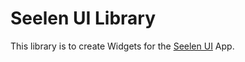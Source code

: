 # Seelen UI Library
This library is to create Widgets for the [Seelen UI](https://github.com/eythaann/seelen-ui) App.